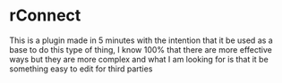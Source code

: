 # rConnect


This is a plugin made in 5 minutes with the intention that it be used as a base to do this type of thing, I know 100% that there are more effective ways but they are more complex and what I am looking for is that it be something easy to edit for third parties
